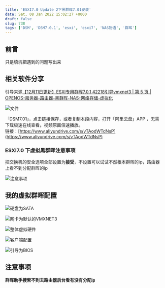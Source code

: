 ```yaml
---
title: 'ESXI7.0 Update 2下黑群晖7.01安装'
date: Sat, 08 Jan 2022 15:02:27 +0000
draft: false
slug: 738
tags: ['DSM', 'DSM7.0.1', 'esxi', 'esxi7', 'NAS物语', '群晖']
---
```


前言
--

只是填坑把遇到的问题写出来

相关软件分享
------

引导来源[【12月11日更新】ESXI专用群晖7.0.1 42218引导vmxnet3 | 第 5 页 | OPENOS-服务器-路由器-黑群晖-NAS-网络存储-虚拟化](https://www.openos.org/threads/1211esxi7-0-1-42218vmxnet3.3814/page-5#post-42800)

![文件](https://gao4.top/wp-content/uploads/2022/01/805129475.png "文件")

「DSM7.01」，点击链接保存，或者复制本段内容，打开「阿里云盘」APP ，无需下载极速在线查看，视频原画倍速播放。  
链接：[https://www.aliyundrive.com/s/vTAodWTdNsP](https://www.aliyundrive.com/s/vTAodWTdNsP)

### ESXI7.0 下虚拟黑群晖注意事项

把交换机的安全选项全部设置为**接受**，不设置可以试试不然根本群晖的ip，路由器上看不到分配群晖的ip

![注意事项](https://gao4.top/wp-content/uploads/2022/01/4072798372.png "注意事项")

我的虚拟群晖配置
--------

![硬盘为SATA](https://gao4.top/wp-content/uploads/2022/01/2176242978.png "硬盘为SATA")

![网卡为默认的VMXNET3](https://gao4.top/wp-content/uploads/2022/01/537278402.png "网卡为默认的VMXNET3")

![整体虚拟硬件](https://gao4.top/wp-content/uploads/2022/01/3275028051.png "整体虚拟硬件")

![客户端配置](https://gao4.top/wp-content/uploads/2022/01/1534275700.png "客户端配置")

![引导为BIOS](https://gao4.top/wp-content/uploads/2022/01/1389071870.png "引导为BIOS")

注意事项
----

**群晖助手搜索不到去路由器后台看有没有分配ip**